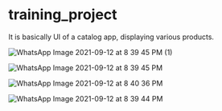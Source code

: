 # training_project

It is basically UI of a catalog app, displaying various products.


![WhatsApp Image 2021-09-12 at 8 39 45 PM (1)](https://user-images.githubusercontent.com/56046350/194697156-d8fde033-d344-4ab6-a64c-a6f5bc2e4b85.jpeg)


![WhatsApp Image 2021-09-12 at 8 39 45 PM](https://user-images.githubusercontent.com/56046350/194697169-60fcf54e-4090-46d8-b84a-7eea26b4fea8.jpeg)


![WhatsApp Image 2021-09-12 at 8 40 36 PM](https://user-images.githubusercontent.com/56046350/194775750-b1c69ecd-d981-4474-a998-1524d897c80a.jpeg)



![WhatsApp Image 2021-09-12 at 8 39 44 PM](https://user-images.githubusercontent.com/56046350/194804096-2ab86e21-9d83-48f5-85a0-2be1c4816d75.jpeg)
